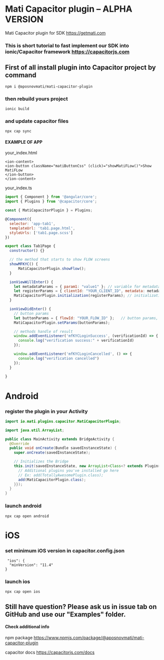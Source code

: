 # Mati Capacitor plugin – ALPHA VERSION
Mati Capacitor plugin for SDK https://getmati.com

### This is short tutorial to fast implement our SDK into ionic/Capacitor framework https://capacitorjs.com

## First of all install plugin into Capacitor project by command
    npm i @aposnovmati/mati-capacitor-plugin
    
### then rebuild yours project
    ionic build
    
### and update capacitor files
    npx cap sync 

#### EXAMPLE OF APP
your_index.html
  
    <ion-content>
    <ion-button className="matiButtonCss" (click)="showMatiFLow()">Show MatiFLow
    </ion-button>
    </ion-content>
    
 your_index.ts
  
```javascript
import { Component } from '@angular/core';
import { Plugins } from '@capacitor/core';

const { MatiCapacitorPlugin } = Plugins;

@Component({
  selector: 'app-tab1',
  templateUrl: 'tab1.page.html',
  styleUrls: ['tab1.page.scss']
})

export class Tab1Page {
  constructor() {}

  // the method that starts to show FLOW screens
  showMFKYC() {
      MatiCapacitorPlugin.showFlow();
  }

  ionViewWillEnter() {
    let metadataParams = { param1: "value1" }; // variable for metadata params
    let registerParams = { clientId: "YOUR_CLIENT_ID", metadata: metadataParams}; // variable for register params
    MatiCapacitorPlugin.initialization(registerParams); // initialization main class
  }

  ionViewDidEnter() {
    // button params
    let buttonParams = { flowId: "YOUR_FLOW_ID" };   // button params, you can specify FLOW_ID
    MatiCapacitorPlugin.setParams(buttonParams);

    // methods handle of result
    window.addEventListener('mfKYCLoginSuccess', (verificationId) => {
      console.log("verification success:" + verificationId)
    });

    window.addEventListener('mfKYCLoginCancelled', () => {
      console.log("verification cancelled")
    });
  }

}
```


# Android
### register the plugin in your Activity
```java
import io.mati.plugins.capacitor.MatiCapacitorPlugin;

import java.util.ArrayList;

public class MainActivity extends BridgeActivity {
  @Override
  public void onCreate(Bundle savedInstanceState) {
    super.onCreate(savedInstanceState);

    // Initializes the Bridge
    this.init(savedInstanceState, new ArrayList<Class<? extends Plugin>>() {{
      // Additional plugins you've installed go here
      // Ex: add(TotallyAwesomePlugin.class);
      add(MatiCapacitorPlugin.class);
    }});
  }
}
```
### launch android
    npx cap open android

# iOS

### set minimum iOS version in capacitor.config.json
     "ios": {
      "minVersion": "11.4"
    }
    
### launch ios
    npx cap open ios  
    
## Still have question? Please ask us in issue tab on GitHub and use our "Examples" folder.


#### Check additional info
npm package https://www.npmjs.com/package/@aposnovmati/mati-capacitor-plugin

capacitor docs https://capacitorjs.com/docs
